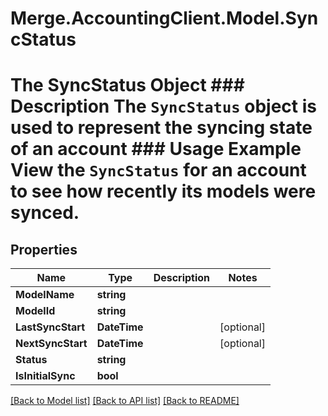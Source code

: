 # Merge.AccountingClient.Model.SyncStatus
# The SyncStatus Object ### Description The `SyncStatus` object is used to represent the syncing state of an account  ### Usage Example View the `SyncStatus` for an account to see how recently its models were synced.

## Properties

Name | Type | Description | Notes
------------ | ------------- | ------------- | -------------
**ModelName** | **string** |  | 
**ModelId** | **string** |  | 
**LastSyncStart** | **DateTime** |  | [optional] 
**NextSyncStart** | **DateTime** |  | [optional] 
**Status** | **string** |  | 
**IsInitialSync** | **bool** |  | 

[[Back to Model list]](../README.md#documentation-for-models) [[Back to API list]](../README.md#documentation-for-api-endpoints) [[Back to README]](../README.md)

